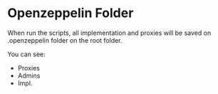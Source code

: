# Openzeppelin Folder

When run the scripts, all implementation and proxies will be saved on .openzeppelin folder on the root folder.

You can see:

- Proxies
- Admins
- Impl.